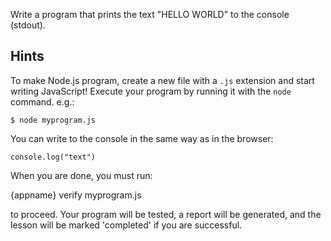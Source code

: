 Write a program that prints the text "HELLO WORLD" to the console
(stdout).


## Hints

To make Node.js program, create a new file with a `.js` extension and
start writing JavaScript! Execute your program by running it with the
`node` command. e.g.:

    $ node myprogram.js

You can write to the console in the same way as in the browser:
  
    console.log("text")

When you are done, you must run:

   {appname} verify myprogram.js

to proceed. Your program will be tested, a report will be generated,
and the lesson will be marked 'completed' if you are successful.
